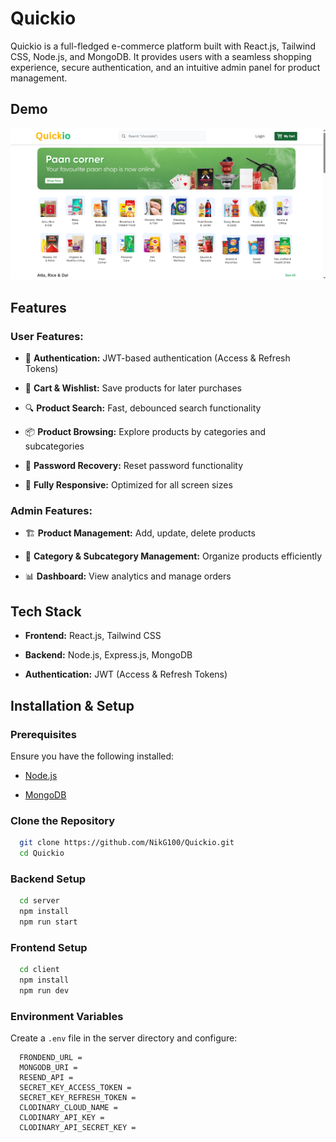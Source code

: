 
# Quickio 

Quickio is a full-fledged e-commerce platform built with React.js, Tailwind CSS, Node.js, and MongoDB. It provides users with a seamless shopping experience, secure authentication, and an intuitive admin panel for product management.



## Demo

![Screenshot](./Thumbnail.png)



## Features

### User Features:

- 🔑 **Authentication:** JWT-based authentication (Access & Refresh Tokens)

- 🛒 **Cart & Wishlist:** Save products for later purchases

- 🔍 **Product Search:** Fast, debounced search functionality

- 📦 **Product Browsing:** Explore products by categories and subcategories

- 📧 **Password Recovery:** Reset password functionality

- 📱 **Fully Responsive:** Optimized for all screen sizes

### Admin Features:

- 🏗️ **Product Management:** Add, update, delete products

- 📂 **Category & Subcategory Management:** Organize products efficiently

- 📊 **Dashboard:** View analytics and manage orders

## Tech Stack

- **Frontend:** React.js, Tailwind CSS

- **Backend:** Node.js, Express.js, MongoDB

- **Authentication:** JWT (Access & Refresh Tokens)



## Installation & Setup

### Prerequisites

Ensure you have the following installed:

- [Node.js](https://nodejs.org/en)

- [MongoDB](https://www.mongodb.com/)

### Clone the Repository

```bash
  git clone https://github.com/NikG100/Quickio.git
  cd Quickio
```

### Backend Setup

```bash
  cd server
  npm install
  npm run start
```

### Frontend Setup

```bash
  cd client
  npm install
  npm run dev
```

### Environment Variables

Create a `.env` file in the server directory and configure:

```env
  FRONDEND_URL = 
  MONGODB_URI = 
  RESEND_API = 
  SECRET_KEY_ACCESS_TOKEN = 
  SECRET_KEY_REFRESH_TOKEN = 
  CLODINARY_CLOUD_NAME = 
  CLODINARY_API_KEY = 
  CLODINARY_API_SECRET_KEY = 
```

    
